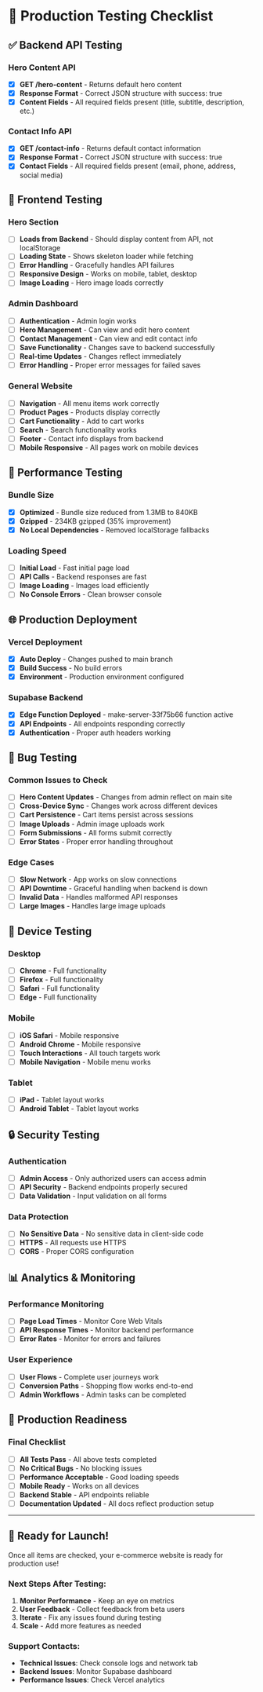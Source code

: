 # 🚀 Production Testing Checklist

## ✅ **Backend API Testing**

### **Hero Content API**
- [x] **GET /hero-content** - Returns default hero content
- [x] **Response Format** - Correct JSON structure with success: true
- [x] **Content Fields** - All required fields present (title, subtitle, description, etc.)

### **Contact Info API**
- [x] **GET /contact-info** - Returns default contact information
- [x] **Response Format** - Correct JSON structure with success: true
- [x] **Contact Fields** - All required fields present (email, phone, address, social media)

## 🎯 **Frontend Testing**

### **Hero Section**
- [ ] **Loads from Backend** - Should display content from API, not localStorage
- [ ] **Loading State** - Shows skeleton loader while fetching
- [ ] **Error Handling** - Gracefully handles API failures
- [ ] **Responsive Design** - Works on mobile, tablet, desktop
- [ ] **Image Loading** - Hero image loads correctly

### **Admin Dashboard**
- [ ] **Authentication** - Admin login works
- [ ] **Hero Management** - Can view and edit hero content
- [ ] **Contact Management** - Can view and edit contact info
- [ ] **Save Functionality** - Changes save to backend successfully
- [ ] **Real-time Updates** - Changes reflect immediately
- [ ] **Error Handling** - Proper error messages for failed saves

### **General Website**
- [ ] **Navigation** - All menu items work correctly
- [ ] **Product Pages** - Products display correctly
- [ ] **Cart Functionality** - Add to cart works
- [ ] **Search** - Search functionality works
- [ ] **Footer** - Contact info displays from backend
- [ ] **Mobile Responsive** - All pages work on mobile devices

## 🔧 **Performance Testing**

### **Bundle Size**
- [x] **Optimized** - Bundle size reduced from 1.3MB to 840KB
- [x] **Gzipped** - 234KB gzipped (35% improvement)
- [x] **No Local Dependencies** - Removed localStorage fallbacks

### **Loading Speed**
- [ ] **Initial Load** - Fast initial page load
- [ ] **API Calls** - Backend responses are fast
- [ ] **Image Loading** - Images load efficiently
- [ ] **No Console Errors** - Clean browser console

## 🌐 **Production Deployment**

### **Vercel Deployment**
- [x] **Auto Deploy** - Changes pushed to main branch
- [x] **Build Success** - No build errors
- [x] **Environment** - Production environment configured

### **Supabase Backend**
- [x] **Edge Function Deployed** - make-server-33f75b66 function active
- [x] **API Endpoints** - All endpoints responding correctly
- [x] **Authentication** - Proper auth headers working

## 🐛 **Bug Testing**

### **Common Issues to Check**
- [ ] **Hero Content Updates** - Changes from admin reflect on main site
- [ ] **Cross-Device Sync** - Changes work across different devices
- [ ] **Cart Persistence** - Cart items persist across sessions
- [ ] **Image Uploads** - Admin image uploads work
- [ ] **Form Submissions** - All forms submit correctly
- [ ] **Error States** - Proper error handling throughout

### **Edge Cases**
- [ ] **Slow Network** - App works on slow connections
- [ ] **API Downtime** - Graceful handling when backend is down
- [ ] **Invalid Data** - Handles malformed API responses
- [ ] **Large Images** - Handles large image uploads

## 📱 **Device Testing**

### **Desktop**
- [ ] **Chrome** - Full functionality
- [ ] **Firefox** - Full functionality
- [ ] **Safari** - Full functionality
- [ ] **Edge** - Full functionality

### **Mobile**
- [ ] **iOS Safari** - Mobile responsive
- [ ] **Android Chrome** - Mobile responsive
- [ ] **Touch Interactions** - All touch targets work
- [ ] **Mobile Navigation** - Mobile menu works

### **Tablet**
- [ ] **iPad** - Tablet layout works
- [ ] **Android Tablet** - Tablet layout works

## 🔒 **Security Testing**

### **Authentication**
- [ ] **Admin Access** - Only authorized users can access admin
- [ ] **API Security** - Backend endpoints properly secured
- [ ] **Data Validation** - Input validation on all forms

### **Data Protection**
- [ ] **No Sensitive Data** - No sensitive data in client-side code
- [ ] **HTTPS** - All requests use HTTPS
- [ ] **CORS** - Proper CORS configuration

## 📊 **Analytics & Monitoring**

### **Performance Monitoring**
- [ ] **Page Load Times** - Monitor Core Web Vitals
- [ ] **API Response Times** - Monitor backend performance
- [ ] **Error Rates** - Monitor for errors and failures

### **User Experience**
- [ ] **User Flows** - Complete user journeys work
- [ ] **Conversion Paths** - Shopping flow works end-to-end
- [ ] **Admin Workflows** - Admin tasks can be completed

## 🎉 **Production Readiness**

### **Final Checklist**
- [ ] **All Tests Pass** - All above tests completed
- [ ] **No Critical Bugs** - No blocking issues
- [ ] **Performance Acceptable** - Good loading speeds
- [ ] **Mobile Ready** - Works on all devices
- [ ] **Backend Stable** - API endpoints reliable
- [ ] **Documentation Updated** - All docs reflect production setup

---

## 🚀 **Ready for Launch!**

Once all items are checked, your e-commerce website is ready for production use!

### **Next Steps After Testing:**
1. **Monitor Performance** - Keep an eye on metrics
2. **User Feedback** - Collect feedback from beta users
3. **Iterate** - Fix any issues found during testing
4. **Scale** - Add more features as needed

### **Support Contacts:**
- **Technical Issues**: Check console logs and network tab
- **Backend Issues**: Monitor Supabase dashboard
- **Performance Issues**: Check Vercel analytics

